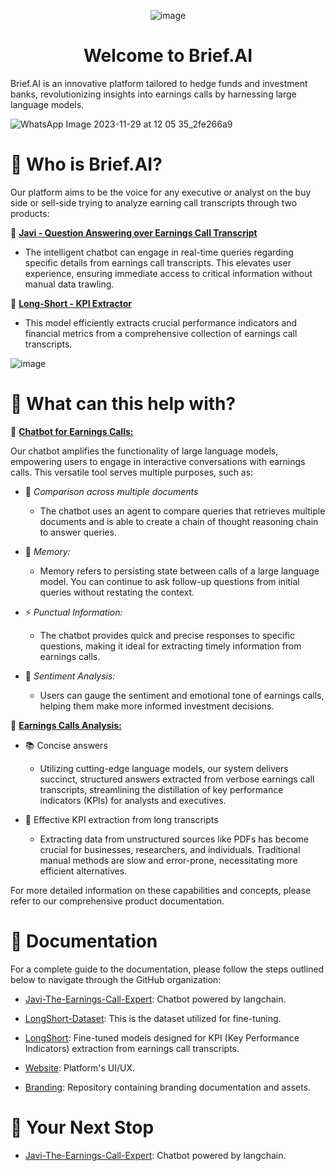 <div align="center">
   
![image](https://github.com/brief-ai-uchicago/About-Us/assets/105491876/8163268d-2c6b-4b58-beb1-76d482e7d4b7)

   
<h1 style="">Welcome to Brief.AI</h1>
</div>

Brief.AI is an innovative platform tailored to hedge funds and investment banks, revolutionizing insights into
earnings calls by harnessing large language models. 

![WhatsApp Image 2023-11-29 at 12 05 35_2fe266a9](https://github.com/brief-ai-uchicago/About-Us/assets/105491876/ddc5078f-288f-410c-baf8-baca3509c69e)


<h1 style="">🤔 Who is Brief.AI?</h1>

Our platform aims to be the voice for any executive or analyst on the buy side or sell-side trying to analyze earning call transcripts through two products: 

💬 **[Javi - Question Answering over Earnings Call Transcript](https://github.com/brief-ai-uchicago/Javi-The-Earnings-Call-Expert)**
* The intelligent chatbot can engage in real-time queries regarding specific details from earnings call transcripts. This elevates user experience, ensuring immediate access to critical information without manual data trawling.

📃 **[Long-Short - KPI Extractor](https://github.com/brief-ai-uchicago/LongShort-13B-Instruct-hf)**
* This model efficiently extracts crucial performance indicators and financial metrics
from a comprehensive collection of earnings call transcripts.

![image](https://github.com/brief-ai-uchicago/About-Us/assets/105491876/416c81f6-dc1a-42ab-9908-cadfde8a77c9)


<h1 style="">🚀 What can this help with?</h1>


💬 **[Chatbot for Earnings Calls:](https://github.com/brief-ai-uchicago/Javi-The-Earnings-Call-Expert)**

Our chatbot amplifies the functionality of large language models, empowering users to engage in interactive conversations with earnings calls. This versatile tool serves multiple purposes, such as:

-  🤖 *Comparison across multiple documents*

   - The chatbot uses an agent to compare queries that retrieves multiple documents and is able to create a chain of thought reasoning chain to answer queries.

- 🧠 *Memory:*

    - Memory refers to persisting state between calls of a large language model. You can continue to ask follow-up questions from initial queries without restating the context.

- ⚡ *Punctual Information:* 

    - The chatbot provides quick and precise responses to specific questions, making it ideal for extracting timely information from earnings calls.

- 🚨 *Sentiment Analysis:*

    - Users can gauge the sentiment and emotional tone of earnings calls, helping them make more informed investment decisions.

📃 **[Earnings Calls Analysis:](https://github.com/brief-ai-uchicago/LongShort-13B-Instruct-hf)**

- 📚 Concise answers
  
    - Utilizing cutting-edge language models, our system delivers succinct, structured answers extracted from verbose earnings call transcripts, streamlining the distillation of key performance indicators (KPIs) for analysts and executives.
  
- 🧐 Effective KPI extraction from long transcripts
  
    - Extracting data from unstructured sources like PDFs has become crucial for businesses, researchers, and individuals. Traditional manual methods are slow and error-prone, necessitating more efficient alternatives.

For more detailed information on these capabilities and concepts, please refer to our comprehensive product documentation.

<h1 style="">📖 Documentation</h1>
For a complete guide to the documentation, please follow the steps outlined below to navigate through the GitHub organization:


* [Javi-The-Earnings-Call-Expert](https://github.com/brief-ai-uchicago/Javi-The-Earnings-Call-Expert): Chatbot powered by langchain.
  
* [LongShort-Dataset](https://github.com/brief-ai-uchicago/LongShort-Dataset): This is the dataset utilized for fine-tuning.
  
* [LongShort](https://github.com/brief-ai-uchicago/LongShort): Fine-tuned models designed for KPI (Key Performance Indicators) extraction from earnings call transcripts.
    
* [Website](https://github.com/brief-ai-uchicago/Brief-AI): Platform's UI/UX.
  
* [Branding](https://github.com/brief-ai-uchicago/Branding): Repository containing branding documentation and assets.

## <h1 style=""> 🚀 Your Next Stop</h1>

* [Javi-The-Earnings-Call-Expert](https://github.com/brief-ai-uchicago/Javi-The-Earnings-Call-Expert): Chatbot powered by langchain.










[My Other Repository]: https://github.com/yourusername/other-repository
